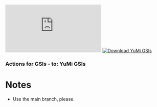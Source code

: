 [![Download YuMi GSIs](https://sourceforge.net/sflogo.php?type=14&group_id=3279351)](https://sourceforge.net/p/yumi-project/)
[![Download YuMi GSIs](https://img.shields.io/sourceforge/dt/yumi-project.svg)](https://sourceforge.net/projects/yumi-project/files/latest/download)

### Actions for GSIs - to: YuMi GSIs

# Notes
* Use the main branch, please.
